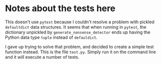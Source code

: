 Notes about the tests here
==========================

This doesn't use `pytest` because I couldn't resolve a problem with pickled `defaultdict` data structures.  It seems that when running in `pytest`, the dictionary unpickled by `generate_nonsense_detector` ends up having the Python data type `tuple` instead of `defauldict`.

I gave up trying to solve that problem, and decided to create a simple test function instead.  This is the file `test.py`.  Simply run it on the command line and it will execute a number of tests.
